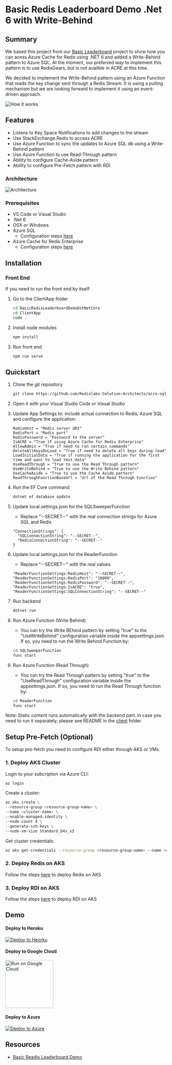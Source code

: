 # Basic Redis Leaderboard Demo .Net 6 with Write-Behind

## Summary

We based this project from our [Basic Leaderboard](https://github.com/redis-developer/basic-redis-leaderboard-demo-dotnet) project to show how you can acess Azure Cache for Redis using .NET 6 and added a Write-Behind pattern to Azure SQL. At the moment, our preferred way to implement this pattern is to use RedisGears, but is not availble in ACRE at this time.

We decided to implement the Write-Behind pattern using an Azure Function that reads the key change sent through a Redis Stream. It is using a pulling mechanism but we are looking forward to implement it using an event-driven approach.

![How it works](./Solution%20Items/Images/screenshot001.png)

## Features

- Listens to Key Space Notifications to add changes to the stream
- Use StackExchange.Redis to access ACRE
- Use Azure Function to sync the updates to Azure SQL db using a Write-Behind pattern
- Use Azure Function to use Read-Through pattern
- Ability to configure Cache-Aside pattern
- Ability to configure Pre-Fetch pattern with RDI

### Architecture

![Architecture](/Solution%20Items/Images/architecture.png)

### Prerequisites

- VS Code or Visual Studio
- .Net 6
- OSX or Windows
- Azure SQL
  - Configuration steps [here](https://learn.microsoft.com/en-us/azure/azure-sql/database/single-database-create-quickstart?view=azuresql&tabs=azure-portal)
- Azure Cache for Redis Enterprise
  - Configuration steps [here](https://learn.microsoft.com/en-us/azure/azure-cache-for-redis/quickstart-create-redis-enterprise)

## Installation

### Front End

If you need to run the front end by itself:

1. Go to the ClientApp folder

    ```sh
    cd BasicRedisLeaderboardDemoDotNetCore
    cd ClientApp
    code .
    ```

2. Install node modules

    ```sh
    npm install
    ```

3. Run front end

    ```sh
    npm run serve
    ```

## Quickstart

1. Clone the git repository

    ```sh
    git clone https://github.com/Redislabs-Solution-Architects/acre-sql-demo
    ```

2. Open it with your Visual Studio Code or Visual Studio

3. Update App Settings to: include actual connection to Redis, Azure SQL and configure the application:

    ```text
    RedisHost = "Redis server URI"
    RedisPort = "Redis port"
    RedisPassword = "Password to the server"
    IsACRE = "True if using Azure Cache for Redis Enterprise"
    AllowAdmin = "True if need to run certain commands"
    DeleteAllKeysOnLoad = "True if need to delete all keys during load"
    LoadInitialData = "True if running the application for the first time and want to load test data"
    UseReadThrough = "True to use the Read Through pattern"
    UseWriteBehind = "True to use the Write Behind pattern"
    UseCacheAside = "True to use the Cache Aside pattern"
    ReadThroughFunctionBaseUrl = "Url of the Read Through Function"
    ```

4. Run the EF Core command

    ```sh
    dotnet ef database update
    ```

5. Update local.settings.json for the SQLSweeperFunction
    - Replace "--SECRET--" with the real connection strings for Azure SQL and Redis

    ```text
    "ConnectionStrings": {
      "SQLConnectionString": "--SECRET--",
      "RedisConnectionString": "--SECRET--"
    }
    ```

6. Update local.settings.json for the ReaderFunction
    - Replace "--SECRET--" with the real values

    ```text
    "ReaderFunctionSettings:RedisHost": "--SECRET--",
    "ReaderFunctionSettings:RedisPort": "10000",
    "ReaderFunctionSettings:RedisPassword": "--SECRET--",
    "ReaderFunctionSettings:IsACRE": "true",
    "ReaderFunctionSettings:SQLConnectionString": "--SECRET--"
    ```

7. Run backend

    ```sh
    dotnet run
    ```

8. Run Azure Function (Write Behind)
    - You can try the Write BEhind pattern by setting "true" to the "UseWriteBehind" configuration variable inside the appsettings.json. If so, you need to run the Write Behind Function by:

    ```sh
    cd SQLSweeperFunction
    func start
    ```

9. Run Azure Function (Read Through)
   - You can try the Read Through pattern by setting "true" to the "UseReadThrough" configuration variable inside the appsettings.json. If so, you need to run the Read Through function by:

   ```sh
   cd ReaderFunction
   func start
   ```

Note:
Static content runs automatically with the backend part. In case you need to run it separately, please see README in the [client](./BasicRedisLeaderboardDemoDotNetCore/ClientApp/README.md) folder.

## Setup Pre-Fetch (Optional)

   To setup pre-fetch you need to configure RDI either through AKS or VMs.

### 1. Deploy AKS Cluster

Login to your subcription via Azure CLI:

```sh
az login
```

Create a cluster:

```sh
az aks create \
--resource-group <resource-group-name> \
--name <cluster-name> \
--enable-managed-identity \
--node-count 4 \
--generate-ssh-keys \
--node-vm-size Standard_D4s_v3
```

Get cluster credentials:

```sh
az aks get-credentials --resource-group <resource-group-name> --name <cluster-name>
```

### 2. Deploy Redis on AKS

Follow the steps [here](https://docs.redis.com/latest/kubernetes/deployment/quick-start/) to deploy Redis on AKS

### 3. Deploy RDI on AKS

Follow the steps [here](https://redis-data-integration.docs.dev.redislabs.com/installation/install-k8s.html#install-rdi-cli-on-kubernetes-cluster) to deploy RDI on AKS

## Demo

#### Deploy to Heroku

<p>
    <a href="https://heroku.com/deploy" target="_blank">
        <img src="https://www.herokucdn.com/deploy/button.svg" alt="Deploy to Heorku" />
    </a>
</p>

#### Deploy to Google Cloud

<p>
    <a href="https://deploy.cloud.run" target="_blank">
        <img src="https://deploy.cloud.run/button.svg" alt="Run on Google Cloud" width="150px"/>
    </a>
</p>

#### Deploy to Azure

[![Deploy to Azure](https://aka.ms/deploytoazurebutton)](https://portal.azure.com/#create/Microsoft.Template/uri/https%3A%2F%2Fraw.githubusercontent.com%2FRedislabs-Solution-Architects%2Facre-sql-demo%2Fmain%2FSolution%20Items%2FAzure%2Farm%2Fazuredeploy.json)

## Resources
- [Basic Readis Leaderboard Demo](https://github.com/redis-developer/basic-redis-leaderboard-demo-dotnet)
